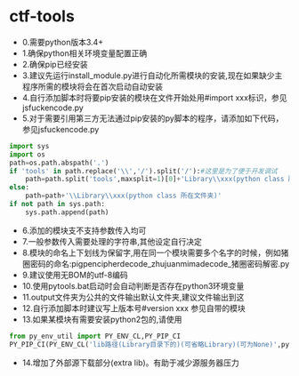 ﻿# ctf-tools  
* 0.需要python版本3.4+  
* 1.确保python相关环境变量配置正确  
* 2.确保pip已经安装  
* 3.建议先运行install_module.py进行自动化所需模块的安装,现在如果缺少主程序所需的模块将会在首次启动自动安装  
* 4.自行添加脚本时将要pip安装的模块在文件开始处用#import xxx标识，参见jsfuckencode.py  
* 5.对于需要引用第三方无法通过pip安装的py脚本的程序，请添加如下代码，参见jsfuckencode.py  
```python
import sys
import os
path=os.path.abspath('.')
if 'tools' in path.replace('\\','/').split('/'):#这里是为了便于开发调试
    path=path.split('tools',maxsplit=1)[0]+'Library\\xxx(python class 所在文件夹)'
else:
    path=path+'\\Library\\xxx(python class 所在文件夹)'
if not path in sys.path:
    sys.path.append(path)
```
* 6.添加的模块支不支持参数传入均可
* 7.一般参数传入需要处理的字符串,其他设定自行决定
* 8.模块的命名上下划线为保留字,用在同一个模块需要多个名字的时候，例如猪圈密码的命名:pigpencipherdecode_zhujuanmimadecode_猪圈密码解密.py
* 9.建议使用无BOM的utf-8编码
* 10.使用pytools.bat启动时会自动判断是否存在python3环境变量
* 11.output文件夹为公共的文件输出默认文件夹,建议文件输出到这
* 12.自行添加脚本时建议写上版本号#version xxx 参见自带的模块
* 13.如果某模块有需要安装python2包的,请使用
```python
from py_env_util import PY_ENV_CL,PY_PIP_CI
PY_PIP_CI(PY_ENV_CL('lib路径(Library目录下的)(可省略Library)(可为None)',python版本(2/3/'auto').get_pyenv()).ensure('需要的模块名')
```
* 14.增加了外部源下载部分(extra lib)。有助于减少源服务器压力